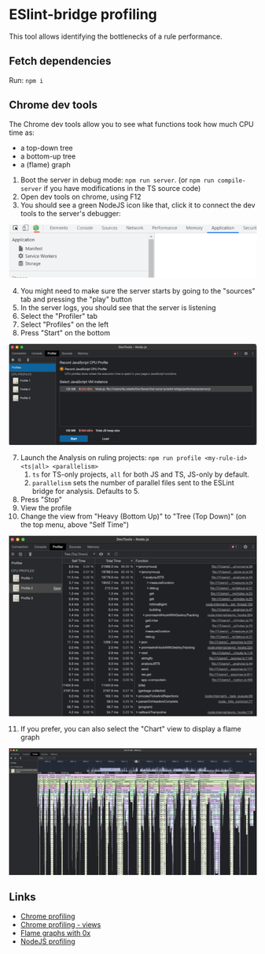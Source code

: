 # ESlint-bridge profiling

This tool allows identifying the bottlenecks of a rule performance.

## Fetch dependencies

Run: `npm i`

## Chrome dev tools

The Chrome dev tools allow you to see what functions took how much CPU time as:
- a top-down tree
- a bottom-up tree
- a (flame) graph

1. Boot the server in debug mode: `npm run server`. (or `npm run compile-server` if you have modifications in the TS source code)
2. Open dev tools on chrome, using F12
3. You should see a green NodeJS icon like that, click it to connect the dev tools to the server's debugger:

![dev tools](images/dev-tools.png)

4. You might need to make sure the server starts by going to the "sources" tab and pressing the "play" button
5. In the server logs, you should see that the server is listening
6. Select the "Profiler" tab
5. Select "Profiles" on the left
6. Press "Start" on the bottom

![profiler](images/profiler.png)

7. Launch the Analysis on ruling projects: `npm run profile <my-rule-id> <ts|all> <parallelism>`
   1. `ts` for TS-only projects, `all` for both JS and TS, JS-only by default.
   2. `parallelism` sets the number of parallel files sent to the ESLint bridge for analysis. Defaults to 5.
8. Press "Stop"
9. View the profile
10.  Change the view from "Heavy (Bottom Up)" to "Tree (Top Down)" (on the top menu, above "Self Time")

![profile](images/profile.png)

11. If you prefer, you can also select the "Chart" view to display a flame graph

![flame graph](images/flame.png)

## Links

- [Chrome profiling](https://medium.com/@basakabhijoy/debugging-and-profiling-memory-leaks-in-nodejs-using-chrome-e8ece4560dba)
- [Chrome profiling - views](https://commandlinefanatic.com/cgi-bin/showarticle.cgi?article=art037)
- [Flame graphs with 0x](https://github.com/davidmarkclements/0x)
- [NodeJS profiling](https://nodejs.org/en/docs/guides/simple-profiling/)
